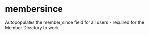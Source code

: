 # membersince
Autopopulates the member_since field for all users - required for  the Member Directory to work
